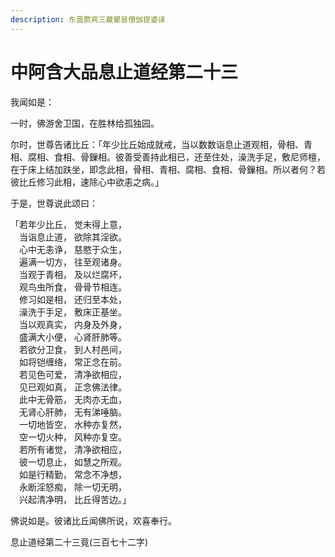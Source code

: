 ```yaml
---
description: 东晋罽宾三藏瞿昙僧伽提婆译
---
```


# 中阿含大品息止道经第二十三

我闻如是：

一时，佛游舍卫国，在胜林给孤独园。

尔时，世尊告诸比丘：「年少比丘始成就戒，当以数数诣息止道观相，骨相、青相、腐相、食相、骨鏁相。彼善受善持此相已，还至住处，澡洗手足，敷尼师檀，在于床上结加趺坐，即念此相，骨相、青相、腐相、食相、骨鏁相。所以者何？若彼比丘修习此相，速除心中欲恚之病。」

于是，世尊说此颂曰：

「若年少比丘， 觉未得上意，\
　当诣息止道， 欲除其淫欲。\
　心中无恚诤， 慈愍于众生，\
　遍满一切方， 往至观诸身。\
　当观于青相， 及以烂腐坏，\
　观鸟虫所食， 骨骨节相连。\
　修习如是相， 还归至本处，\
　澡洗于手足， 敷床正基坐。\
　当以观真实， 内身及外身，\
　盛满大小便， 心肾肝肺等。\
　若欲分卫食， 到人村邑间，\
　如将铠缠络， 常正念在前。\
　若见色可爱， 清净欲相应，\
　见已观如真， 正念佛法律。\
　此中无骨筋， 无肉亦无血，\
　无肾心肝肺， 无有涕唾脑。\
　一切地皆空， 水种亦复然，\
　空一切火种， 风种亦复空。\
　若所有诸觉， 清净欲相应，\
　彼一切息止， 如慧之所观。\
　如是行精勤， 常念不净想，\
　永断淫怒痴， 除一切无明，\
　兴起清净明， 比丘得苦边。」

佛说如是。彼诸比丘闻佛所说，欢喜奉行。

息止道经第二十三竟(三百七十二字)
